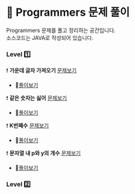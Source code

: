 # :notebook: __Programmers 문제 풀이__

Programmers 문제를 풀고 정리하는 공간입니다.  
소스코드는 JAVA로 작성되어 있습니다.

### __Level :one:__

:heavy_exclamation_mark: __가운데 글자 가져오기__ [문제보기](https://programmers.co.kr/learn/courses/30/lessons/12903?language=java)
* :link:[풀이보기](https://github.com/seungrokoh/TIL/blob/master/Algorithm/Programmers/contents/12903.md)

:heavy_exclamation_mark: __같은 숫자는 싫어__  [문제보기](https://programmers.co.kr/learn/courses/30/lessons/12906?language=java)
* :link:[풀이보기](https://github.com/seungrokoh/TIL/blob/master/Algorithm/Programmers/contents/12906.md)

:heavy_exclamation_mark: __K번째수__  [문제보기](https://programmers.co.kr/learn/courses/30/lessons/42748?language=java)
* :link:[풀이보기](https://github.com/seungrokoh/TIL/blob/master/Algorithm/Programmers/contents/42748.md)

:heavy_exclamation_mark: __문자열 내 p와 y의 개수__  [문제보기](https://programmers.co.kr/learn/courses/30/lessons/12916?language=java)
* :link:[풀이보기](https://github.com/seungrokoh/TIL/blob/master/Algorithm/Programmers/contents/12916.md)

### __Level :two:__
